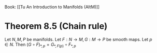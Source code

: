Book: [[Tu An Introduction to Manifolds (AItM)]]
# Theorem 8.5 (Chain rule)
Let $N,M,P$ be manifolds.
Let $F:N\to M,G:M\to P$ be smooth maps.
Let $p\in N$.
Then $(G\circ F)_{*,p}=G_{*,F(p)}\circ F_{*,p}$
